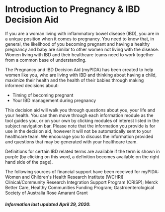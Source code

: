 <h1>Introduction to Pregnancy & IBD Decision Aid</h1>

If you are a woman living with inflammatory bowel disease (IBD), you are in a unique position when it comes to pregnancy. 
You need to know that, in general, the likelihood of you becoming pregnant and having a healthy pregnancy and baby are similar to other women not living with the disease. 
Women living with IBD and their healthcare teams need to work together from a common base of understanding.

The Pregnancy and IBD Decision Aid (myPIDA) has been created to help women like you, who are living with IBD and thinking about having a child, maximize their health and the health of their babies through making informed decisions about: 

* Timing of becoming pregnant
* Your IBD management during pregnancy 

This decision aid will walk you through questions about you, your life and your health. You can then move through each information module as the tool guides you, or on your own by clicking modules of interest listed in the subject navigation bar. Please note that the information you provide is for use in the decision aid, however it will not be automatically sent to your healthcare team. We encourage you to discuss the information provided and questions that may be generated with your healthcare team.

Definitions for certain IBD related terms are available if the term is shown in purple (by clicking on this word, a definition becomes available on the right hand side of the page). 

The following sources of financial support have been received for myPIDA:
Women and Children's Health Research Institute (WCHRI) Clinical/Community Research Integration Support Program (CRISP); Merck Better Care, Healthy Communities Funding Program; Gastroenterological Society of Australia Rose Amarant Grant


<h5>Information last updated April 29, 2020.</h5>


